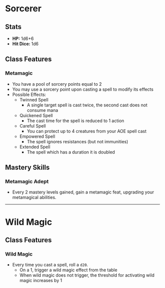# Sorcerer
## Stats
- **HP:** 1d6+6
- **Hit Dice:** 1d6
## Class Features
### Metamagic
- You have a pool of sorcery points equal to 2
- You may use a sorcery point upon casting a spell to modify its effects
- Possible Effects:
	- Twinned Spell
		- A single target spell is cast twice, the second cast does not consume mana
	- Quickened Spell
		- The cast time for the spell is reduced to 1 action
	- Careful Spell
		- You can protect up to 4 creatures from your AOE spell cast
	- Empowered Spell
		- The spell ignores resistances (but not immunities)
	- Extended Spell
		- The spell which has a duration it is doubled
## Mastery Skills
### Metamagic Adept
- Every 2 mastery levels gained, gain a metamagic feat, upgrading your metamagical abilities.

<hr>

# Wild Magic
## Class Features
### Wild Magic
- Every time you cast a spell, roll a `d20`. 
	- On a 1, trigger a wild magic effect from the table
	- When wild magic does not trigger, the threshold for activating wild magic increases by 1
